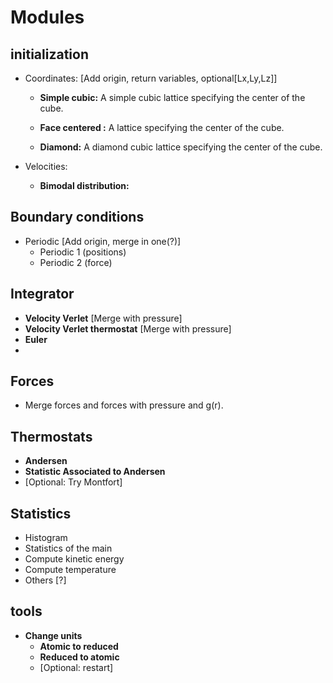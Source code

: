 # Modules

## initialization

* Coordinates: [Add origin, return variables, optional[Lx,Ly,Lz]]

	* **Simple cubic:** A simple cubic lattice specifying the center of the cube.

	* **Face centered :** A lattice specifying the center of the cube.
	
	* **Diamond:**  A diamond cubic lattice specifying the center of the cube.

* Velocities:
	* **Bimodal distribution:**


## Boundary conditions

* Periodic [Add origin, merge in one(?)]
	- Periodic 1 (positions)
	- Periodic 2 (force)

## Integrator

* **Velocity Verlet** [Merge with pressure]
* **Velocity Verlet thermostat** [Merge with pressure]
* **Euler**
* 
## Forces

* Merge forces and forces with pressure and g(r).


## Thermostats
* **Andersen**
* **Statistic Associated to Andersen**
* [Optional: Try Montfort]

## Statistics

* Histogram
* Statistics of the main
* Compute kinetic energy
* Compute temperature
* Others [?]




## tools

* **Change units**
	*  **Atomic to reduced**
	* **Reduced to atomic**
	*	[Optional: restart]

	
